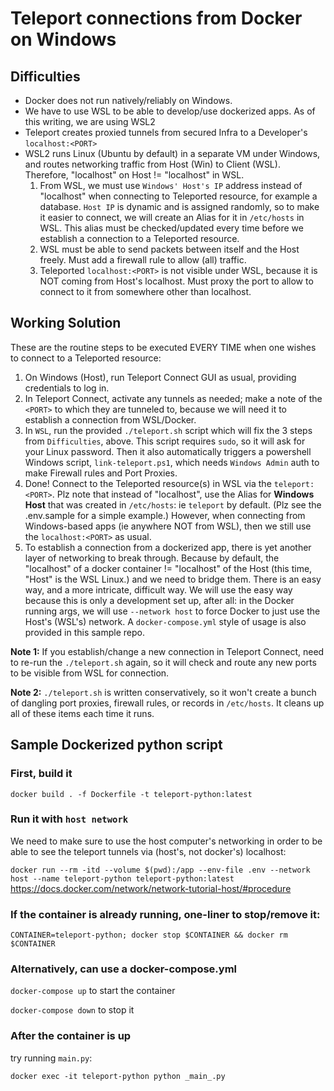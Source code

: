 # Teleport connections from Docker on Windows
## Difficulties
* Docker does not run natively/reliably on Windows.
* We have to use WSL to be able to develop/use dockerized apps. As of this writing, we are using WSL2
* Teleport creates proxied tunnels from secured Infra to a Developer's `localhost:<PORT>`
* WSL2 runs Linux (Ubuntu by default) in a separate VM under Windows, and routes networking traffic from Host (Win) to Client (WSL). Therefore, "localhost" on Host != "localhost" in WSL.
  1. From WSL, we must use `Windows' Host's IP` address instead of "localhost" when connecting to Teleported resource, for example a database. `Host IP` is dynamic and is assigned randomly, so to make it easier to connect, we will create an Alias for it in `/etc/hosts` in WSL. This alias must be checked/updated every time before we establish a connection to a Teleported resource.
  2. WSL must be able to send packets between itself and the Host freely. Must add a firewall rule to allow (all) traffic.
  3. Teleported `localhost:<PORT>` is not visible under WSL, because it is NOT coming from Host's localhost. Must proxy the port to allow to connect to it from somewhere other than localhost.

## Working Solution
These are the routine steps to be executed EVERY TIME when one wishes to connect to a Teleported resource:
1. On Windows (Host), run Teleport Connect GUI as usual, providing credentials to log in.
2. In Teleport Connect, activate any tunnels as needed; make a note of the `<PORT>` to which they are tunneled to, because we will need it to establish a connection from WSL/Docker.
3. In `WSL`, run the provided `./teleport.sh` script which will fix the 3 steps from `Difficulties`, above. This script requires `sudo`, so it will ask for your Linux password. Then it also automatically triggers a powershell Windows script, `link-teleport.ps1`, which needs `Windows Admin` auth to make Firewall rules and Port Proxies.
4. Done! Connect to the Teleported resource(s) in WSL via the `teleport:<PORT>`. Plz note that instead of "localhost", use the Alias for **Windows Host** that was created in `/etc/hosts`: ie `teleport` by default. (Plz see the .env.sample for a simple example.) However, when connecting from Windows-based apps (ie anywhere NOT from WSL), then we still use the `localhost:<PORT>` as usual.
5. To establish a connection from a dockerized app, there is yet another layer of networking to break through. Because by default, the "localhost" of a docker container != "localhost" of the Host (this time, "Host" is the WSL Linux.) and we need to bridge them. There is an easy way, and a more intricate, difficult way. We will use the easy way because this is only a development set up, after all: in the Docker running args, we will use `--network host` to force Docker to just use the Host's (WSL's) network. A `docker-compose.yml` style of usage is also provided in this sample repo.


**Note 1:** If you establish/change a new connection in Teleport Connect, need to re-run the `./teleport.sh` again, so it will check and route any new ports to be visible from WSL for connection.

**Note 2:** `./teleport.sh` is written conservatively, so it won't create a bunch of dangling port proxies, firewall rules, or records in `/etc/hosts`. It cleans up all of these items each time it runs.


## Sample Dockerized python script
### First, build it
`docker build . -f Dockerfile -t teleport-python:latest`


### Run it with `host network`
We need to make sure to use the host computer's networking in order to be able to see the teleport tunnels via (host's, not docker's) localhost:

`docker run --rm -itd --volume $(pwd):/app --env-file .env --network host --name teleport-python teleport-python:latest`
https://docs.docker.com/network/network-tutorial-host/#procedure

### If the container is already running, one-liner to stop/remove it:

`CONTAINER=teleport-python; docker stop $CONTAINER && docker rm $CONTAINER`

### Alternatively, can use a docker-compose.yml

`docker-compose up` to start the container

`docker-compose down` to stop it

### After the container is up
try running `main.py`:

`docker exec -it teleport-python python _main_.py`
